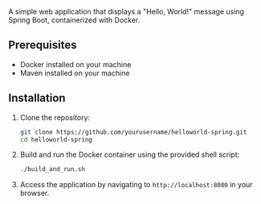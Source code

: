 A simple web application that displays a "Hello, World!" message using Spring Boot, containerized with Docker.

## Prerequisites

- Docker installed on your machine
- Maven installed on your machine

## Installation

1. Clone the repository:
    ```bash
    git clone https://github.com/yourusername/helloworld-spring.git
    cd helloworld-spring
    ```

2. Build and run the Docker container using the provided shell script:
    ```bash
    ./build_and_run.sh
    ```

3. Access the application by navigating to `http://localhost:8080` in your browser.
